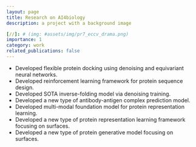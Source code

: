 ```yaml
---
layout: page
title: Research on AI4biology
description: a project with a background image

[//]: # (img: #assets/img/pr7_eccv_drama.png)
importance: 1
category: work
related_publications: false
---
```


- Developed flexible protein docking using denoising and equivariant neural networks.
- Developed reinforcement learning framework for protein sequence design.
- Developed SOTA inverse-folding model via denoising training.
- Developed a new type of antibody-antigen complex prediction model.
- Developed multi-modal foundation model for protein representation learning.
- Developed a new type of protein representation learning framework focusing on surfaces.
- Developed a new type of protein generative model focusing on surfaces.


